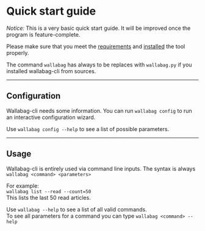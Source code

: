 # Quick start guide

*Notice:*
This is a very basic quick start guide. It will be improved once the program is feature-complete.

Please make sure that you meet the [requirements](requirements.md) and [installed](installation.md) the tool properly.

The command `wallabag` has always to be replaces with `wallabag.py` if you installed wallabag-cli from sources.

---

## Configuration

Wallabag-cli needs some information. You can run `wallabag config` to run an interactive configuration wizard.

Use `wallabag config --help` to see a list of possible parameters.

---

## Usage

Wallabag-cli is entirely used via command line inputs. The syntax is always  
`wallabag <command> <parameters>`

For example:  
`wallabag list --read --count=50`  
This lists the last 50 read articles.

Use `wallabag --help` to see a list of all valid commands.  
To see all parameters for a command you can type `wallabag <command> --help`

